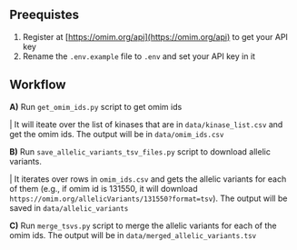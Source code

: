 
## Preequistes

1. Register at [https://omim.org/api](https://omim.org/api) to get your API key
2. Rename the `.env.example` file to `.env` and set your API key in it

## Workflow
**A)** Run `get_omim_ids.py` script to get omim ids

| It will iteate over the list of kinases that are in `data/kinase_list.csv` and get the omim ids. The output will be in `data/omim_ids.csv`

**B)** Run `save_allelic_variants_tsv_files.py` script to download allelic variants. 

|    It iterates over rows in `omim_ids.csv` and gets the allelic variants for each of them (e.g., if omim id is 131550, it will download `https://omim.org/allelicVariants/131550?format=tsv`). The output will be saved in `data/allelic_variants`

**C)** Run `merge_tsvs.py` script to merge the allelic variants for each of the omim ids. The output will be in `data/merged_allelic_variants.tsv`   